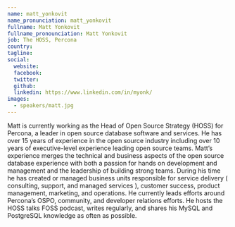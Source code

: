 ```yaml
---
name: matt_yonkovit
name_pronunciation: matt_yonkovit
fullname: Matt Yonkovit
fullname_pronounciation: Matt Yonkovit
job: The HOSS, Percona
country: 
tagline: 
social:
  website: 
  facebook:
  twitter:
  github: 
  linkedin: https://www.linkedin.com/in/myonk/
images:
  - speakers/matt.jpg
---
```


Matt is currently working as the Head of Open Source Strategy (HOSS) for Percona, a leader in open source database software and services.  He has over 15 years of experience in the open source industry including over 10 years of executive-level experience leading open source teams.  Matt’s experience merges the technical and business aspects of the open source database experience with both a passion for hands on development and management and the leadership of building strong teams.  During his time he has created or managed business units responsible for service delivery ( consulting, support, and managed services ), customer success, product management, marketing, and operations.  He currently leads efforts around Percona’s OSPO, community, and developer relations efforts.  He hosts the HOSS talks FOSS podcast, writes regularly, and shares his MySQL and PostgreSQL knowledge as often as possible.
